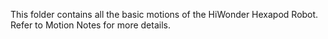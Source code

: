 This folder contains all the basic motions of the HiWonder Hexapod Robot. Refer to Motion Notes for more details. 
